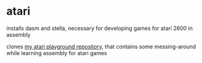 # atari

installs dasm and stella, necessary for developing games for atari 2600 in assembly

clones [my atari playground repository](https://github.com/jeremingo/atari-playground), that contains some messing-around while learning assembly for atari games

